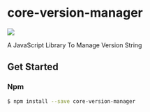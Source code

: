 # core-version-manager

<img src="https://circleci.com/gh/JackPu/core-version-manager.svg?style=shield">

A JavaScript Library To Manage Version String

## Get Started

### Npm

``` bash
$ npm install --save core-version-manager
```
